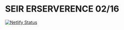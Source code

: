 # SEIR ERSERVERENCE 02/16

[![Netlify Status](https://api.netlify.com/api/v1/badges/a78e52d3-b788-4a8c-94fa-ab0a4ad17d4f/deploy-status)](https://app.netlify.com/sites/seir-02-08/deploys)